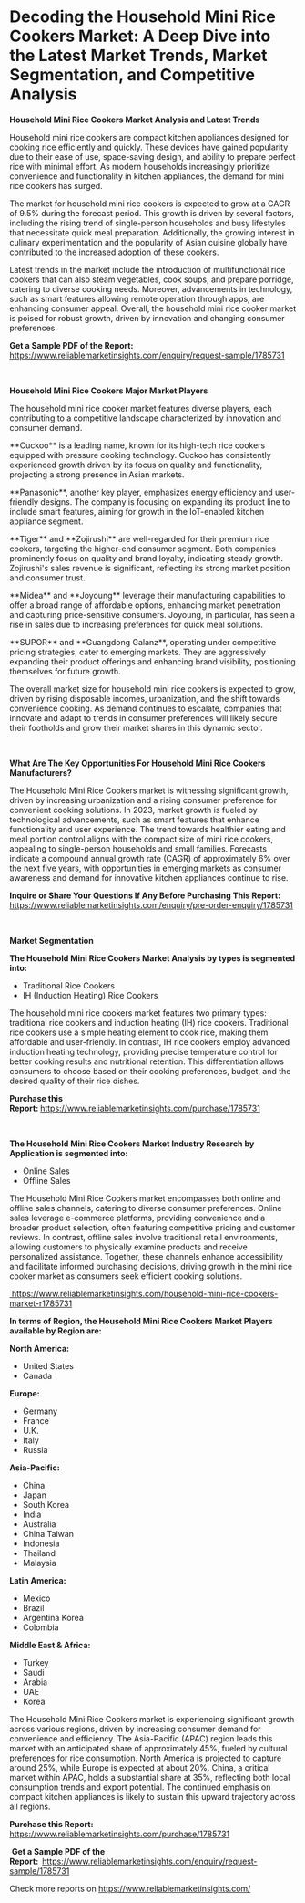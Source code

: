 <p><h1>Decoding the Household Mini Rice Cookers Market: A Deep Dive into the Latest Market Trends, Market Segmentation, and Competitive Analysis</h1></p><p><strong>Household Mini Rice Cookers Market Analysis and Latest Trends</strong></p>
<p><p>Household mini rice cookers are compact kitchen appliances designed for cooking rice efficiently and quickly. These devices have gained popularity due to their ease of use, space-saving design, and ability to prepare perfect rice with minimal effort. As modern households increasingly prioritize convenience and functionality in kitchen appliances, the demand for mini rice cookers has surged.</p><p>The market for household mini rice cookers is expected to grow at a CAGR of 9.5% during the forecast period. This growth is driven by several factors, including the rising trend of single-person households and busy lifestyles that necessitate quick meal preparation. Additionally, the growing interest in culinary experimentation and the popularity of Asian cuisine globally have contributed to the increased adoption of these cookers.</p><p>Latest trends in the market include the introduction of multifunctional rice cookers that can also steam vegetables, cook soups, and prepare porridge, catering to diverse cooking needs. Moreover, advancements in technology, such as smart features allowing remote operation through apps, are enhancing consumer appeal. Overall, the household mini rice cooker market is poised for robust growth, driven by innovation and changing consumer preferences.</p></p>
<p><strong>Get a Sample PDF of the Report:&nbsp;</strong> <a href="https://www.reliablemarketinsights.com/enquiry/request-sample/1785731?utm_campaign=2535&utm_medium=2&utm_source=Github&utm_content=ia&utm_term=25032025&utm_id=household-mini-rice-cookers">https://www.reliablemarketinsights.com/enquiry/request-sample/1785731</a></p>
<p>&nbsp;</p>
<p><strong>Household Mini Rice Cookers Major Market Players</strong></p>
<p><p>The household mini rice cooker market features diverse players, each contributing to a competitive landscape characterized by innovation and consumer demand. </p><p>**Cuckoo** is a leading name, known for its high-tech rice cookers equipped with pressure cooking technology. Cuckoo has consistently experienced growth driven by its focus on quality and functionality, projecting a strong presence in Asian markets.</p><p>**Panasonic**, another key player, emphasizes energy efficiency and user-friendly designs. The company is focusing on expanding its product line to include smart features, aiming for growth in the IoT-enabled kitchen appliance segment.</p><p>**Tiger** and **Zojirushi** are well-regarded for their premium rice cookers, targeting the higher-end consumer segment. Both companies prominently focus on quality and brand loyalty, indicating steady growth. Zojirushi's sales revenue is significant, reflecting its strong market position and consumer trust.</p><p>**Midea** and **Joyoung** leverage their manufacturing capabilities to offer a broad range of affordable options, enhancing market penetration and capturing price-sensitive consumers. Joyoung, in particular, has seen a rise in sales due to increasing preferences for quick meal solutions.</p><p>**SUPOR** and **Guangdong Galanz**, operating under competitive pricing strategies, cater to emerging markets. They are aggressively expanding their product offerings and enhancing brand visibility, positioning themselves for future growth.</p><p>The overall market size for household mini rice cookers is expected to grow, driven by rising disposable incomes, urbanization, and the shift towards convenience cooking. As demand continues to escalate, companies that innovate and adapt to trends in consumer preferences will likely secure their footholds and grow their market shares in this dynamic sector.</p></p>
<p>&nbsp;</p>
<p><strong>What Are The Key Opportunities For Household Mini Rice Cookers Manufacturers?</strong></p>
<p><p>The Household Mini Rice Cookers market is witnessing significant growth, driven by increasing urbanization and a rising consumer preference for convenient cooking solutions. In 2023, market growth is fueled by technological advancements, such as smart features that enhance functionality and user experience. The trend towards healthier eating and meal portion control aligns with the compact size of mini rice cookers, appealing to single-person households and small families. Forecasts indicate a compound annual growth rate (CAGR) of approximately 6% over the next five years, with opportunities in emerging markets as consumer awareness and demand for innovative kitchen appliances continue to rise.</p></p>
<p><strong>Inquire or Share Your Questions If Any Before Purchasing This Report:</strong> <a href="https://www.reliablemarketinsights.com/enquiry/pre-order-enquiry/1785731?utm_campaign=2535&utm_medium=2&utm_source=Github&utm_content=ia&utm_term=25032025&utm_id=household-mini-rice-cookers">https://www.reliablemarketinsights.com/enquiry/pre-order-enquiry/1785731</a></p>
<p>&nbsp;</p>
<p><strong>Market Segmentation</strong></p>
<p><strong>The Household Mini Rice Cookers Market Analysis by types is segmented into:</strong></p>
<p><ul><li>Traditional Rice Cookers</li><li>IH (Induction Heating) Rice Cookers</li></ul></p>
<p><p>The household mini rice cookers market features two primary types: traditional rice cookers and induction heating (IH) rice cookers. Traditional rice cookers use a simple heating element to cook rice, making them affordable and user-friendly. In contrast, IH rice cookers employ advanced induction heating technology, providing precise temperature control for better cooking results and nutritional retention. This differentiation allows consumers to choose based on their cooking preferences, budget, and the desired quality of their rice dishes.</p></p>
<p><strong>Purchase this Report:&nbsp;</strong><a href="https://www.reliablemarketinsights.com/purchase/1785731?utm_campaign=2535&utm_medium=2&utm_source=Github&utm_content=ia&utm_term=25032025&utm_id=household-mini-rice-cookers">https://www.reliablemarketinsights.com/purchase/1785731</a></p>
<p>&nbsp;</p>
<p><strong>The Household Mini Rice Cookers Market Industry Research by Application is segmented into:</strong></p>
<p><ul><li>Online Sales</li><li>Offline Sales</li></ul></p>
<p><p>The Household Mini Rice Cookers market encompasses both online and offline sales channels, catering to diverse consumer preferences. Online sales leverage e-commerce platforms, providing convenience and a broader product selection, often featuring competitive pricing and customer reviews. In contrast, offline sales involve traditional retail environments, allowing customers to physically examine products and receive personalized assistance. Together, these channels enhance accessibility and facilitate informed purchasing decisions, driving growth in the mini rice cooker market as consumers seek efficient cooking solutions.</p></p>
<p><a href="https://www.reliablemarketinsights.com/household-mini-rice-cookers-market-r1785731?utm_campaign=2535&utm_medium=2&utm_source=Github&utm_content=ia&utm_term=25032025&utm_id=household-mini-rice-cookers">&nbsp;https://www.reliablemarketinsights.com/household-mini-rice-cookers-market-r1785731</a></p>
<p><strong>In terms of Region, the Household Mini Rice Cookers Market Players available by Region are:</strong></p>
<p>
    <p> <strong> North America: </strong>
        <ul>
            <li>United States</li>
            <li>Canada</li>
        </ul>
        </p> 
    <p> <strong> Europe: </strong>
        <ul>
            <li>Germany</li>
            <li>France</li>
            <li>U.K.</li>
            <li>Italy</li>
            <li>Russia</li>
        </ul>
        </p> 
    <p> <strong> Asia-Pacific: </strong>
        <ul>
            <li>China</li>
            <li>Japan</li>
            <li>South Korea</li>
            <li>India</li>
            <li>Australia</li>
            <li>China Taiwan</li>
            <li>Indonesia</li>
            <li>Thailand</li>
            <li>Malaysia</li>
        </ul>
        </p> 
    <p> <strong> Latin America: </strong>
        <ul>
            <li>Mexico</li>
            <li>Brazil</li>
            <li>Argentina Korea</li>
            <li>Colombia</li>
        </ul>
        </p> 
    <p> <strong> Middle East & Africa: </strong>
        <ul>
            <li>Turkey</li>
            <li>Saudi</li>
            <li>Arabia</li>
            <li>UAE</li>
            <li>Korea</li>
        </ul>
    </p>
    </p>
<p><p>The Household Mini Rice Cookers market is experiencing significant growth across various regions, driven by increasing consumer demand for convenience and efficiency. The Asia-Pacific (APAC) region leads this market with an anticipated share of approximately 45%, fueled by cultural preferences for rice consumption. North America is projected to capture around 25%, while Europe is expected at about 20%. China, a critical market within APAC, holds a substantial share at 35%, reflecting both local consumption trends and export potential. The continued emphasis on compact kitchen appliances is likely to sustain this upward trajectory across all regions.</p></p>
<p><strong>Purchase this Report: </strong><a href="https://www.reliablemarketinsights.com/purchase/1785731?utm_campaign=2535&utm_medium=2&utm_source=Github&utm_content=ia&utm_term=25032025&utm_id=household-mini-rice-cookers">https://www.reliablemarketinsights.com/purchase/1785731</a></p>
<p>&nbsp;<strong>Get a Sample PDF of the Report:&nbsp;&nbsp;</strong><a href="https://www.reliablemarketinsights.com/enquiry/request-sample/1785731?utm_campaign=2535&utm_medium=2&utm_source=Github&utm_content=ia&utm_term=25032025&utm_id=household-mini-rice-cookers">https://www.reliablemarketinsights.com/enquiry/request-sample/1785731</a></p>
<p><strong></strong></p>
<p>Check more reports on <a href="https://www.reliablemarketinsights.com/?utm_campaign=2535&utm_medium=2&utm_source=Github&utm_content=ia&utm_term=25032025&utm_id=household-mini-rice-cookers">https://www.reliablemarketinsights.com/</a></p>